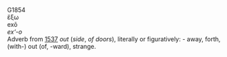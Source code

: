 <body>
  <p>G1854<br>  ἔξω  <br> exō  <br><i>ex‘-o </i><br>Adverb from <a href="g1537.htm">1537</a>  <i>out</i> (<i>side</i>, <i>of</i> <i>doors</i>), literally or figuratively: - away, forth, (with-) out (of, -ward), strange.<br></p>
 </body>
